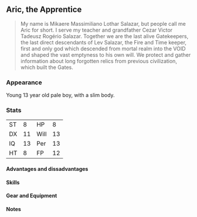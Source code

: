 ## Aric, the Apprentice

> My name is Mikaere Massimiliano Lothar Salazar, but people call me Aric for
short. I serve my teacher and grandfather Cezar Victor Tadeusz Rogério
Salazar. Together we are the last alive Gatekeepers, the last direct
descendants of Lev Salazar, the Fire and Time keeper, first and only god
which descended from mortal realm into the VOID and shaped the vast emptyness
to his own will. We protect and gather information about long forgotten
relics from previous civilization, which built the Gates.

### Appearance

Young 13 year old pale boy, with a slim body.

### Stats

<table>
<tr>
<td>ST</td><td>8</td>
<td>HP</td><td>8</td>
</tr>
<tr>
<td>DX</td><td>11</td>
<td>Will</td><td>13</td>
</tr>
<tr>
<td>IQ</td><td>13</td>
<td>Per</td><td>13</td>
</tr>
<tr>
<td>HT</td><td>8</td>
<td>FP</td><td>12</td>
</tr>
</table>

#### Advantages and dissadvantages

#### Skills

#### Gear and Equipment

#### Notes
